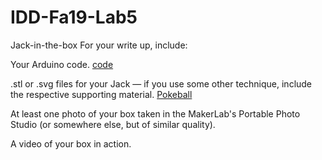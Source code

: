 # IDD-Fa19-Lab5
Jack-in-the-box
For your write up, include:

Your Arduino code. [code](https://github.com/Konstantinos-KK/IDD-Fa19-Lab5/blob/master/box.ino)

.stl or .svg files for your Jack — if you use some other technique, include the respective supporting material. [Pokeball](https://github.com/Konstantinos-KK/IDD-Fa19-Lab5/blob/master/Pokeball.stl)

At least one photo of your box taken in the MakerLab's Portable Photo Studio (or somewhere else, but of similar quality).

A video of your box in action.

